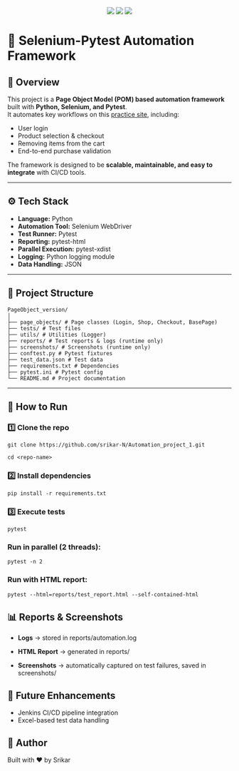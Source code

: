 

<p align="center">
  <a href="https://www.python.org/"><img src="https://img.shields.io/badge/Python-3.10%2B-blue?logo=python&logoColor=white" /></a>
  <a href="https://www.selenium.dev/"><img src="https://img.shields.io/badge/Selenium-WebDriver-green?logo=selenium&logoColor=white" /></a>
  <a href="https://docs.pytest.org/"><img src="https://img.shields.io/badge/Pytest-Framework-orange?logo=pytest&logoColor=white" /></a>
</p>



# 🚀 Selenium-Pytest Automation Framework  

## 📌 Overview  
This project is a **Page Object Model (POM) based automation framework** built with **Python, Selenium, and Pytest**.  
It automates key workflows on this [practice site](https://rahulshettyacademy.com/loginpagePractise/), including:  
- User login  
- Product selection & checkout  
- Removing items from the cart  
- End-to-end purchase validation  

The framework is designed to be **scalable, maintainable, and easy to integrate** with CI/CD tools.  

---

## ⚙️ Tech Stack  
- **Language:** Python  
- **Automation Tool:** Selenium WebDriver  
- **Test Runner:** Pytest  
- **Reporting:** pytest-html  
- **Parallel Execution:** pytest-xdist  
- **Logging:** Python logging module  
- **Data Handling:** JSON  

---

## 📂 Project Structure  
```
PageObject_version/
│
├── page_objects/ # Page classes (Login, Shop, Checkout, BasePage)
├── tests/ # Test files
├── utils/ # Utilities (Logger)
├── reports/ # Test reports & logs (runtime only)
├── screenshots/ # Screenshots (runtime only)
├── conftest.py # Pytest fixtures
├── test_data.json # Test data
├── requirements.txt # Dependencies
├── pytest.ini # Pytest config
└── README.md # Project documentation
```

---

## 🚀 How to Run  

### 1️⃣ Clone the repo  
```
git clone https://github.com/srikar-N/Automation_project_1.git

cd <repo-name>
```
### 2️⃣ Install dependencies
```
pip install -r requirements.txt
```
### 3️⃣ Execute tests
```
pytest
```
### Run in parallel (2 threads):
```
pytest -n 2
```
### Run with HTML report:
```commandline
pytest --html=reports/test_report.html --self-contained-html
```
## 📊 Reports & Screenshots

- **Logs** → stored in reports/automation.log

- **HTML Report** → generated in reports/

- **Screenshots** → automatically captured on test failures, saved in screenshots/

## 🔮 Future Enhancements

- Jenkins CI/CD pipeline integration
- Excel-based test data handling

## 👤 Author
Built with ❤️ by Srikar
